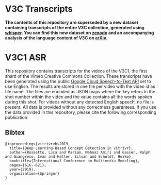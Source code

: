 # V3C Transcripts
**The contents of this repository are superseded by a new dataset containing transcripts of the entire V3C collection, generated using [whisper](https://github.com/openai/whisper). You can find this new dataset on [zenodo](https://zenodo.org/record/7383303) and an accompanying analysis of the language content of V3C on [arXiv](https://arxiv.org/abs/2212.07835).**



# V3C1 ASR
This repository contains transcripts for the videos of the V3C1, the first shard of the Vimeo Creative Commons Collection. These transcripts have been generated using the public [Google Cloud Speech-to-Text API](https://cloud.google.com/speech-to-text/) set to use English. The results are stored in one file per video with the video id as file name. The files are encoded as JSON maps where the key refers to the shot number within the video and the value contains all the words spoken during this shot. For videos without any detected English speech, no file is present. All data is provided without any correctness guarantees. If you use the data provided in this repository, please cite the following corresponding publication:

## Bibtex
```
@inproceedings{vitrivrvbs2019,
  title={Deep Learning-Based Concept Detection in vitrivr},
  author={Rossetto, Luca and Parian, Mahnaz Amiri and Gasser, Ralph and Giangreco, Ivan and Heller, Silvan and Schuldt, Heiko},
  booktitle={International Conference on Multimedia Modeling},
  pages={616--621},
  year={2019},
  organization={Springer}
}
```
